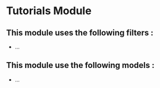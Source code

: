 # Tutorials Module

## This module uses the following filters :

- ...

## This module use the following models :

- ...
